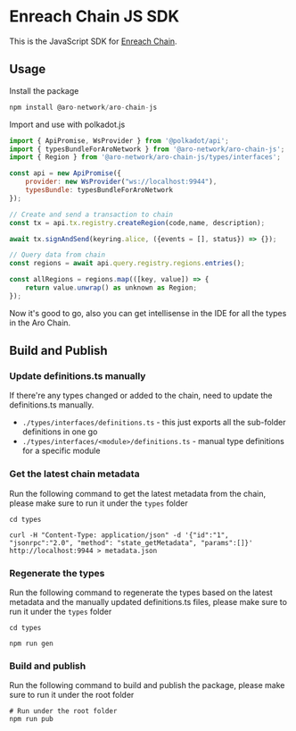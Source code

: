 # Enreach Chain JS SDK

This is the JavaScript SDK for [Enreach Chain](https://github.com/EnreachNetwork/enreach-chain.git).

## Usage

Install the package
```javascript
npm install @aro-network/aro-chain-js
```

Import and use with polkadot.js
```javascript
import { ApiPromise, WsProvider } from '@polkadot/api';
import { typesBundleForAroNetwork } from '@aro-network/aro-chain-js';
import { Region } from '@aro-network/aro-chain-js/types/interfaces';

const api = new ApiPromise({
    provider: new WsProvider("ws://localhost:9944"),
    typesBundle: typesBundleForAroNetwork
});

// Create and send a transaction to chain
const tx = api.tx.registry.createRegion(code,name, description);

await tx.signAndSend(keyring.alice, ({events = [], status}) => {});

// Query data from chain
const regions = await api.query.registry.regions.entries();

const allRegions = regions.map(([key, value]) => {
    return value.unwrap() as unknown as Region;
});
```

Now it's good to go, also you can get intellisense in the IDE for all the types in the Aro Chain.

## Build and Publish

### Update definitions.ts manually

If there're any types changed or added to the chain, need to update the definitions.ts manually.

- `./types/interfaces/definitions.ts` - this just exports all the sub-folder definitions in one go
- `./types/interfaces/<module>/definitions.ts` - manual type definitions for a specific module

### Get the latest chain metadata

Run the following command to get the latest metadata from the chain, please make sure to run it under the `types` folder
```shell
cd types

curl -H "Content-Type: application/json" -d '{"id":"1", "jsonrpc":"2.0", "method": "state_getMetadata", "params":[]}' http://localhost:9944 > metadata.json
```

### Regenerate the types

Run the following command to regenerate the types based on the latest metadata and the manually updated definitions.ts files, please make sure to run it under the `types` folder
```shell
cd types

npm run gen
```

### Build and publish

Run the following command to build and publish the package, please make sure to run it under the root folder
```shell
# Run under the root folder
npm run pub
```
